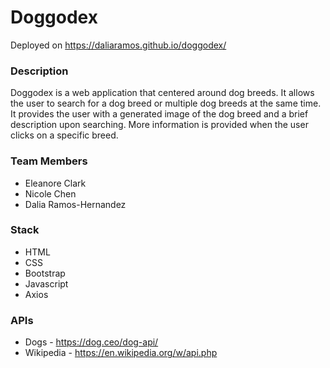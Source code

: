 # Doggodex
Deployed on https://daliaramos.github.io/doggodex/
### Description
Doggodex is a web application that centered around dog breeds. It allows the user to search for a dog breed or multiple dog breeds at the same time. It provides the user with a generated image of the dog breed and a brief description upon searching. More information is provided when the user clicks on a specific breed.
### Team Members
- Eleanore Clark
- Nicole Chen
- Dalia Ramos-Hernandez
### Stack
- HTML
- CSS
- Bootstrap
- Javascript
- Axios
### APIs
- Dogs - https://dog.ceo/dog-api/
- Wikipedia - https://en.wikipedia.org/w/api.php
